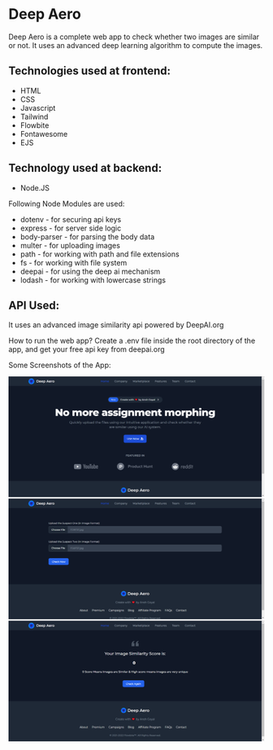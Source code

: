 # Deep Aero

Deep Aero is a complete web app to check whether two images are similar or not. It uses an advanced deep learning algorithm to compute the images.

## Technologies used at frontend:
- HTML
- CSS
- Javascript
- Tailwind
- Flowbite
- Fontawesome
- EJS

## Technology used at backend:
- Node.JS

Following Node Modules are used:
- dotenv - for securing api keys
- express - for server side logic
- body-parser - for parsing the body data
- multer - for uploading images
- path - for working with path and file extensions
- fs - for working with file system
- deepai - for using the deep ai mechanism
- lodash - for working with lowercase strings

## API Used:
It uses an advanced image similarity api powered by DeepAI.org

How to run the web app?
Create a .env file inside the root directory of the app, and get your free api key from deepai.org

Some Screenshots of the App:

![Homepage](https://github.com/anshgoyalevil/system-design-deep-aero/blob/master/public/appview/home.PNG)
![App Page](https://github.com/anshgoyalevil/system-design-deep-aero/blob/master/public/appview/app.PNG)
![Score Page](https://github.com/anshgoyalevil/system-design-deep-aero/blob/master/public/appview/score.PNG)

